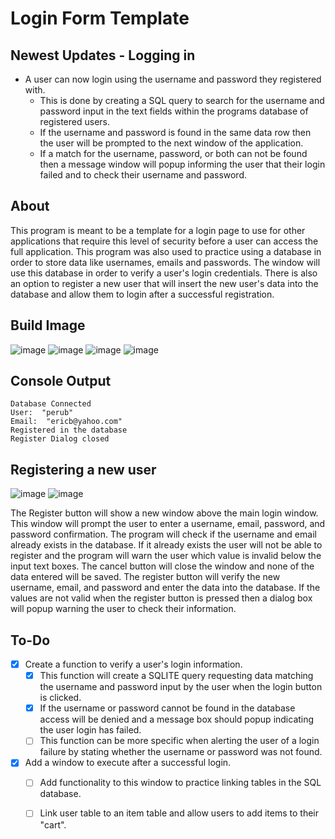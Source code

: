 # Login Form Template

## Newest Updates - Logging in
- A user can now login using the username and password they registered with.
  - This is done by creating a SQL query to search for the username and password input in the text fields within the programs database of registered users.
  - If the username and password is found in the same data row then the user will be prompted to the next window of the application.
  - If a match for the username, password, or both can not be found then a message window will popup informing the user that their login failed and to check their username and password.
 
## About
This program is meant to be a template for a login page to use for other applications that require this level of security before a user can access the full application. This program was also used to practice using a database in order to store data like usernames, emails and passwords. The window will use this database in order to verify a user's login credentials. There is also an option to register a new user that will insert the new user's data into the database and allow them to login after a successful registration.


## Build Image
![image](https://github.com/JusDooEt/Login-App/assets/152052216/4c94a5a3-f79f-4bc2-b9f7-1ddb15478000)
![image](https://github.com/JusDooEt/Login-App/assets/152052216/78e34496-cae9-4ca9-b974-4bce9bb0c3ea)
![image](https://github.com/JusDooEt/Login-App/assets/152052216/b2160c0d-d64d-4e0d-9da8-735368c265e7)
![image](https://github.com/JusDooEt/Login-App/assets/152052216/5fab2f13-ee6d-402d-9782-f580f39ce06b)





## Console Output
```
Database Connected
User:  "perub"
Email:  "ericb@yahoo.com"
Registered in the database
Register Dialog closed
```

## Registering a new user
![image](https://github.com/JusDooEt/Login-App/assets/152052216/74513334-8b0f-4ca3-bc3c-eb36fcd00776)
![image](https://github.com/JusDooEt/Login-App/assets/152052216/223956c6-c82c-4773-bdaf-7d2927fcdd2f)

The Register button will show a new window above the main login window. This window will prompt the user to enter a username, email, password, and password confirmation. The program will check if the username and email already exists in the database. If it already exists the user will not be able to register and the program will warn the user which value is invalid below the input text boxes. The cancel button will close the window and none of the data entered will be saved. The register button will verify the new username, email, and password and enter the data into the database. If the values are not valid when the register button is pressed then a dialog box will popup warning the user to check their information. 

## To-Do
- [x] Create a function to verify a user's login information.
  - [x] This function will create a SQLITE query requesting data matching the username and password input by the user when the login button is clicked.
  - [x] If the username or password cannot be found in the database access will be denied and a message box should popup indicating the user login has failed.
  - [ ] This function can be more specific when alerting the user of a login failure by stating whether the username or password was not found.
- [x] Add a window to execute after a successful login.
  - [ ] Add functionality to this window to practice linking tables in the SQL database.
  - [ ] Link user table to an item table and allow users to add items to their "cart".



